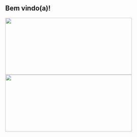 ## Bem vindo(a)!

<div>
  <a href="https://github.com/everson-s">
   <img height="180em" width="400em" src="https://github-readme-stats.vercel.app/api?username=everson-s&show_icons=true&theme=dark&incluse_all_comits=true&count_private=true"/>
   <img height="180em" width="400em"src="https://github-readme-stats.vercel.app/api/top-langs/?username=everson-s&layout=compact&theme=dark"/>
</div>

